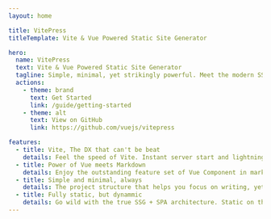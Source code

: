 ```yaml
---
layout: home

title: VitePress
titleTemplate: Vite & Vue Powered Static Site Generator

hero:
  name: VitePress
  text: Vite & Vue Powered Static Site Generator
  tagline: Simple, minimal, yet strikingly powerful. Meet the modern SSG framework you've always wanted.
  actions:
    - theme: brand
      text: Get Started
      link: /guide/getting-started
    - theme: alt
      text: View on GitHub
      link: https://github.com/vuejs/vitepress

features:
  - title: Vite, The DX that can't be beat
    details: Feel the speed of Vite. Instant server start and lightning fast HMR that stays fast regardless of the app size.
  - title: Power of Vue meets Markdown
    details: Enjoy the outstanding feature set of Vue Component in markdown, and develop custom themes with Vue.
  - title: Simple and minimal, always
    details: The project structure that helps you focus on writing, yet fully customizable for any website development.
  - title: Fully static, but dynammic
    details: Go wild with the true SSG + SPA architecture. Static on the page load, engage users with 100% interactive from there.
---
```

